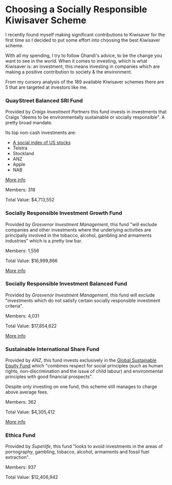 # Choosing a Socially Responsible Kiwisaver Scheme

I recently found myself making significant contributions to Kiwisaver for the first time so I decided to put some effort into choosing the best Kiwisaver scheme.

With all my spending, I try to follow Ghandi's advice, to be the change you want to see in the world. When it comes to investing, which is what Kiwisaver is: an investment, this means investing in companies which are making a positive contribution to society & the environment.

From my cursory analysis of the 189 available Kiwisaver schemes there are 5 that are targeted at investors like me.

### QuayStreet Balanced SRI Fund

Provided by _Craigs Investment Partners_ this fund invests in investments that Craigs "deems to be environmentally sustainable or socially responsible". A pretty broad mandate.

Its top non-cash investments are:

- [A social index of US stocks](https://www.msci.com/resources/factsheets/index_fact_sheet/msci-kld-400-social-index.pdf)
- Telstra
- Stockland
- ANZ
- Apple
- NAB

[More info](http://fundfinder.sorted.org.nz/fund/craigs-investment-partners-kiwistart-defined-scheme---balanced-sri-fund-craigs-investment-partners-/)

Members: 318

Total Value: $4,713,552


### Socially Responsible Investment Growth Fund

Provided by _Grosvenor Investment Management_, this fund "will exclude companies and other investments where the underlying activities are principally involved in the tobacco, alcohol, gambling and armaments industries" which is a pretty low bar.

Members: 1,556

Total Value: $16,999,866

[More info](http://fundfinder.sorted.org.nz/fund/grosvenor-kiwisaver-scheme---socially-responsible-investment-fund-grosvenor-investment-management-limited/)


### Socially Responsible Investment Balanced Fund

Provided by _Grosvenor Investment Management_, this fund will exclude "investments which do not satisfy certain socially responsible investment criteria".

Members: 4,031

Total Value: $17,854,622

[More info](http://fundfinder.sorted.org.nz/fund/grosvenor-kiwisaver-scheme---socially-responsible-investment-balanced-fund-grosvenor-investment-management-limited/)


### Sustainable International Share Fund

Provided by _ANZ_, this fund invests exclusively in the [Global Sustainable Equity Fund](http://funds.ft.com/uk/Tearsheet/Summary?s=LU0119216553:EUR) which "combines respect for social principles (such as human rights, non-discrimination and the issue of child labour) and environmental principles with good financial prospects". 

Despite only investing on one fund, this scheme still manages to charge above average fees.

Members: 362

Total Value: $4,305,412

[More info](http://fundfinder.sorted.org.nz/fund/oneanswer-kiwisaver-scheme---sustainable-international-share-fund-anz-new-zealand-investments-limited/)


### Ethica Fund

Provided by _Superlife_, this fund "looks to avoid investments in the areas of pornography, gambling, tobacco, alcohol, armaments and fossil fuel extraction".

Members: 937

Total Value: $12,406,942